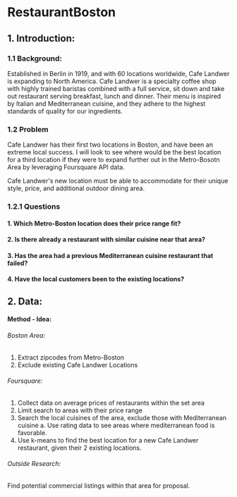 # RestaurantBoston

## 1. Introduction:
### 1.1 Background: 
Established in Berlin in 1919, and with 60 locations worldwide, Cafe Landwer is expanding to North America. Cafe Landwer is a specialty coffee shop with highly trained baristas combined with a full service, sit down and take out restaurant serving breakfast, lunch and dinner. Their menu is inspired by Italian and Mediterranean cuisine, and they adhere to the highest standards of quality for our ingredients.

### 1.2 Problem
Cafe Landwer has their first two locations in Boston, and have been an extreme local success. I will look to see where would be the best location for a third location if they were to expand further out in the Metro-Bosotn Area by leveraging Foursquare API data. 

Cafe Landwer's new location must be able to accommodate for their unique style, price, and additional outdoor dining area. 

### 1.2.1 Questions
####   1. Which Metro-Boston location does their price range fit?
####   2. Is there already a restaurant with similar cuisine near that area?
####   3. Has the area had a previous Mediterranean cuisine restaurant that failed?
####   4. Have the local customers been to the existing locations?

## 2. Data:

#### Method - Idea: 
###### Boston Area:
1. Extract zipcodes from Metro-Boston
2. Exclude existing Cafe Landwer Locations
###### Foursquare:
1. Collect data on average prices of restaurants within the set area
2. Limit search to areas with their price range
3. Search the local cuisines of the area, exclude those with Mediterranean cuisine
  a. Use rating data to see areas where mediterranean food is favorable.
4. Use k-means to find the best location for a new Cafe Landwer restaurant, given their 2 existing locations.
###### Outside Research:
Find potential commercial listings within that area for proposal.
